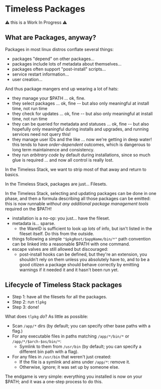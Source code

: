 Timeless Packages
=================

:warning: this is a Work In Progress :warning:


What are Packages, anyway?
--------------------------

Packages in most linux distros conflate several things:

- packages "depend" on other packages...
- packages include lots of metadata about themselves...
- packages often support "post-install" scripts...
- service restart information...
- user creation...

And thus package mangers end up wearing a lot of hats:

- they manage your $PATH ... ok, fine.
- they select packages ... ok, fine -- but also only meaningful at install time, not run time
- they check for updates ... ok, fine -- but also only meaningful at install time, not run time
- they can be queried for metadata and statuses ... ok, fine -- but also hopefully only meaningful during installs and upgrades, and running services need not query this!
- they manage user IDs and the like ... now we're getting in deep water!  this tends to have *order-dependent* outcomes, which is dangerous to long term maintainence and consistency.
- they run *arbitrary code* by default during installations, since so much glue is required ... and now all control is really lost.

In the Timeless Stack, we want to strip most of that away and return to basics.

In the Timeless Stack, packages are just... Filesets.

In the Timeless Stack, selecting and updating packages can be done in one phase, and
then a formula describing all those packages can be emitted: this is now runnable
*without any additional package management tools* required on the $PATH!

- installation is a no-op: you just... have the fileset.
- metadata is... sparse.
  - the WareID is sufficient to look up *lots* of info, but isn't listed in the fileset itself.  Do this from the outside.
- things following a simple `"$pkgRoot/$appName/bin/*"` path convention can be linked into a reasonable $PATH with one command.
- escape valves are still allowed but discouraged:
  - post-install hooks can be defined, but they're an extension, you shouldn't rely on them unless you absolutely have to, and to be a good citizen a package should behave correctly by emitting warnings if it needed it and it hasn't been run yet.


Lifecycle of Timeless Stack packages
------------------------------------

- Step 1: have all the filesets for all the packages.
- Step 2: run `tlpkg`
- Step 3: done!

What does `tlpkg` *do*?  As little as possible:

- Scan `/app/*` dirs (by default; you can specify other base paths with a flag.)
- For any executable files in paths matching `/app/*/bin/*` or `/app/*/$arch-$os/bin/*`:
  - Symlink to them from `/usr/bin` (by default; you can specify a different bin path with a flag).
- For any files in `/usr/bin` that weren't just created:
  - If the file is a symlink and aims under `/app/*`: remove it.
  - Otherwise, ignore; it was set up by someone else.

The endgame is very simple: everything you installed is now on your $PATH; and it was a one-step process to do this.

